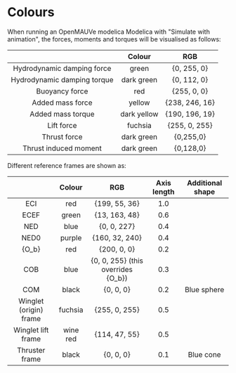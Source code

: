 # Colours

When running an OpenMAUVe modelica Modelica with "Simulate with animation", the forces, moments and torques will be visualised as follows:   
  
 |  | Colour  | RGB |
| :---:   | :---: | :---: |
| Hydrodynamic damping force |  green  | {0, 255, 0} |
| Hydrodynamic damping torque |  dark green  | {0, 112, 0} |
| Buoyancy force | red  | {255, 0, 0} |
| Added mass force | yellow  | {238, 246, 16} |
| Added mass torque | dark yellow  | {190, 196, 19} |
| Lift force | fuchsia | {255, 0, 255} |
| Thrust force | dark green | {0,255,0} |
| Thrust induced moment | dark green | {0,128,0} |
  

Different reference frames are shown as:  

 |  | Colour  | RGB | Axis length | Additional shape |
| :---:   | :---: | :---: | :---: | :---: |
| ECI |  red  | {199, 55, 36} |  1.0 |  |
| ECEF |  green  | {13, 163, 48} | 0.6  |  |
| NED | blue  | {0, 0, 227} | 0.4 |  |
| NED0 | purple  | {160, 32, 240} | 0.4 |  |
| {O_b} | red | {200, 0, 0} | 0.2 |  |
| COB | blue | {0, 0, 255} (this overrides {O_b}) | 0.3 |  |
| COM | black | {0, 0, 0} |  0.2 | Blue sphere  |
| Winglet (origin) frame | fuchsia | {255, 0, 255} | 0.5 |  |
| Winglet lift frame | wine red | {114, 47, 55} | 0.5 |   |
| Thruster frame | black | {0, 0, 0} | 0.1  | Blue cone | 

